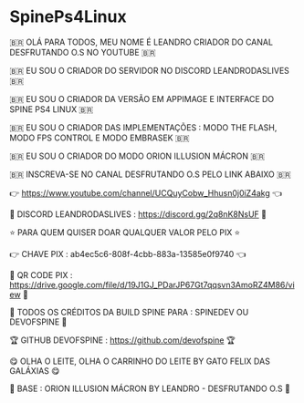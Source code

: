 # SpinePs4Linux
🇧🇷 OLÁ PARA TODOS, MEU NOME É LEANDRO CRIADOR DO CANAL DESFRUTANDO O.S NO YOUTUBE 🇧🇷

🇧🇷 EU SOU O CRIADOR DO SERVIDOR NO DISCORD LEANDRODASLIVES 🇧🇷

🇧🇷 EU SOU O CRIADOR DA VERSÃO EM APPIMAGE E INTERFACE DO SPINE PS4 LINUX 🇧🇷 

🇧🇷 EU SOU O CRIADOR DAS IMPLEMENTAÇÕES : MODO THE FLASH, MODO FPS CONTROL E MODO EMBRASEK 🇧🇷

🇧🇷 EU SOU O CRIADOR DO MODO ORION ILLUSION MÁCRON 🇧🇷

🇧🇷 INSCREVA-SE NO CANAL DESFRUTANDO O.S PELO LINK ABAIXO 🇧🇷 

👉 https://www.youtube.com/channel/UCQuyCobw_Hhusn0j0iZ4akg 👈

🎯 DISCORD LEANDRODASLIVES : https://discord.gg/2q8nK8NsUF 🎯

⭐️ PARA QUEM QUISER DOAR QUALQUER VALOR PELO PIX ⭐️

👉 CHAVE PIX : ab4ec5c6-808f-4cbb-883a-13585e0f9740 👈

🤜 QR CODE PIX : https://drive.google.com/file/d/19J1GJ_PDarJP67Gt7qqsvn3AmoRZ4M86/view 🤛

👑 TODOS OS CRÉDITOS DA BUILD SPINE PARA : SPINEDEV OU DEVOFSPINE 👑

🏆 GITHUB DEVOFSPINE : https://github.com/devofspine 🏆

😋 OLHA O LEITE, OLHA O CARRINHO DO LEITE BY GATO FELIX DAS GALÁXIAS 😋

🎩 BASE : ORION ILLUSION MÁCRON BY LEANDRO - DESFRUTANDO O.S 🎩
